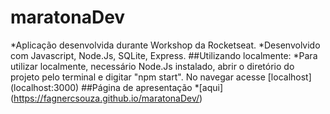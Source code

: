 # maratonaDev
 
*Aplicação desenvolvida durante Workshop da Rocketseat.
*Desenvolvido com Javascript, Node.Js, SQLite, Express.
##Utilizando localmente:
*Para utilizar localmente, necessário Node.Js instalado, abrir o diretório do projeto pelo terminal e digitar "npm start". No navegar acesse [localhost] (localhost:3000)
##Página de apresentação
*[aqui] (https://fagnercsouza.github.io/maratonaDev/)
